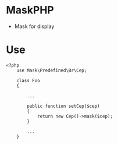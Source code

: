 # MaskPHP

- Mask for display 

# Use

    <?php
        use Mask\Predefined\Br\Cep;

        class Foo 
        {

            ...

            public function setCep($cep)
            {
                return new Cep()->mask($cep);
            }

            ...
        }


